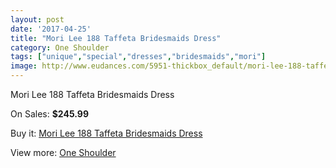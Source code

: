 ```yaml
---
layout: post
date: '2017-04-25'
title: "Mori Lee 188 Taffeta Bridesmaids Dress"
category: One Shoulder
tags: ["unique","special","dresses","bridesmaids","mori"]
image: http://www.eudances.com/5951-thickbox_default/mori-lee-188-taffeta-bridesmaids-dress.jpg
---
```

Mori Lee 188 Taffeta Bridesmaids Dress

On Sales: **$245.99**
<a href="https://www.eudances.com/en/one-shoulder/2106-mori-lee-188-taffeta-bridesmaids-dress.html"><amp-img layout="responsive" width="600" height="600" src="//www.eudances.com/5951-thickbox_default/mori-lee-188-taffeta-bridesmaids-dress.jpg" alt="Mori Lee 188 Taffeta Bridesmaids Dress 0" /></a>

Buy it: [Mori Lee 188 Taffeta Bridesmaids Dress](https://www.eudances.com/en/one-shoulder/2106-mori-lee-188-taffeta-bridesmaids-dress.html "Mori Lee 188 Taffeta Bridesmaids Dress")

View more: [One Shoulder](https://www.eudances.com/en/23-one-shoulder "One Shoulder")